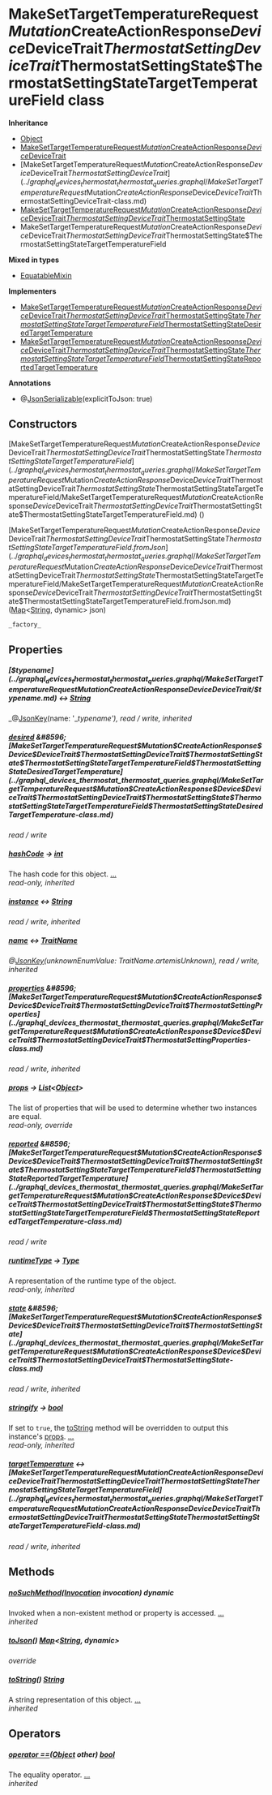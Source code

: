 


# MakeSetTargetTemperatureRequest$Mutation$CreateActionResponse$Device$DeviceTrait$ThermostatSettingDeviceTrait$ThermostatSettingState$ThermostatSettingStateTargetTemperatureField class











**Inheritance**

- [Object](https://api.flutter.dev/flutter/dart-core/Object-class.html)
- [MakeSetTargetTemperatureRequest$Mutation$CreateActionResponse$Device$DeviceTrait](../graphql_devices_thermostat_thermostat_queries.graphql/MakeSetTargetTemperatureRequest$Mutation$CreateActionResponse$Device$DeviceTrait-class.md)
- [MakeSetTargetTemperatureRequest$Mutation$CreateActionResponse$Device$DeviceTrait$ThermostatSettingDeviceTrait](../graphql_devices_thermostat_thermostat_queries.graphql/MakeSetTargetTemperatureRequest$Mutation$CreateActionResponse$Device$DeviceTrait$ThermostatSettingDeviceTrait-class.md)
- [MakeSetTargetTemperatureRequest$Mutation$CreateActionResponse$Device$DeviceTrait$ThermostatSettingDeviceTrait$ThermostatSettingState](../graphql_devices_thermostat_thermostat_queries.graphql/MakeSetTargetTemperatureRequest$Mutation$CreateActionResponse$Device$DeviceTrait$ThermostatSettingDeviceTrait$ThermostatSettingState-class.md)
- MakeSetTargetTemperatureRequest$Mutation$CreateActionResponse$Device$DeviceTrait$ThermostatSettingDeviceTrait$ThermostatSettingState$ThermostatSettingStateTargetTemperatureField


**Mixed in types**

- [EquatableMixin](https://pub.dev/documentation/equatable/1.2.6/equatable/EquatableMixin-mixin.html)

**Implementers**

- [MakeSetTargetTemperatureRequest$Mutation$CreateActionResponse$Device$DeviceTrait$ThermostatSettingDeviceTrait$ThermostatSettingState$ThermostatSettingStateTargetTemperatureField$ThermostatSettingStateDesiredTargetTemperature](../graphql_devices_thermostat_thermostat_queries.graphql/MakeSetTargetTemperatureRequest$Mutation$CreateActionResponse$Device$DeviceTrait$ThermostatSettingDeviceTrait$ThermostatSettingState$ThermostatSettingStateTargetTemperatureField$ThermostatSettingStateDesiredTargetTemperature-class.md)
- [MakeSetTargetTemperatureRequest$Mutation$CreateActionResponse$Device$DeviceTrait$ThermostatSettingDeviceTrait$ThermostatSettingState$ThermostatSettingStateTargetTemperatureField$ThermostatSettingStateReportedTargetTemperature](../graphql_devices_thermostat_thermostat_queries.graphql/MakeSetTargetTemperatureRequest$Mutation$CreateActionResponse$Device$DeviceTrait$ThermostatSettingDeviceTrait$ThermostatSettingState$ThermostatSettingStateTargetTemperatureField$ThermostatSettingStateReportedTargetTemperature-class.md)


**Annotations**

- @[JsonSerializable](https://pub.dev/documentation/json_annotation/3.1.1/json_annotation/JsonSerializable-class.html)(explicitToJson: true)

## Constructors

[MakeSetTargetTemperatureRequest$Mutation$CreateActionResponse$Device$DeviceTrait$ThermostatSettingDeviceTrait$ThermostatSettingState$ThermostatSettingStateTargetTemperatureField](../graphql_devices_thermostat_thermostat_queries.graphql/MakeSetTargetTemperatureRequest$Mutation$CreateActionResponse$Device$DeviceTrait$ThermostatSettingDeviceTrait$ThermostatSettingState$ThermostatSettingStateTargetTemperatureField/MakeSetTargetTemperatureRequest$Mutation$CreateActionResponse$Device$DeviceTrait$ThermostatSettingDeviceTrait$ThermostatSettingState$ThermostatSettingStateTargetTemperatureField.md) ()

    

[MakeSetTargetTemperatureRequest$Mutation$CreateActionResponse$Device$DeviceTrait$ThermostatSettingDeviceTrait$ThermostatSettingState$ThermostatSettingStateTargetTemperatureField.fromJson](../graphql_devices_thermostat_thermostat_queries.graphql/MakeSetTargetTemperatureRequest$Mutation$CreateActionResponse$Device$DeviceTrait$ThermostatSettingDeviceTrait$ThermostatSettingState$ThermostatSettingStateTargetTemperatureField/MakeSetTargetTemperatureRequest$Mutation$CreateActionResponse$Device$DeviceTrait$ThermostatSettingDeviceTrait$ThermostatSettingState$ThermostatSettingStateTargetTemperatureField.fromJson.md) ([Map](https://api.flutter.dev/flutter/dart-core/Map-class.html)&lt;[String](https://api.flutter.dev/flutter/dart-core/String-class.html), dynamic> json)

    _factory_


## Properties

##### [$$typename](../graphql_devices_thermostat_thermostat_queries.graphql/MakeSetTargetTemperatureRequest$Mutation$CreateActionResponse$Device$DeviceTrait/$$typename.md) &#8596; [String](https://api.flutter.dev/flutter/dart-core/String-class.html)



   
_@[JsonKey](https://pub.dev/documentation/json_annotation/3.1.1/json_annotation/JsonKey-class.html)(name: &#39;__typename&#39;), read / write, inherited_



##### [desired](../graphql_devices_thermostat_thermostat_queries.graphql/MakeSetTargetTemperatureRequest$Mutation$CreateActionResponse$Device$DeviceTrait$ThermostatSettingDeviceTrait$ThermostatSettingState$ThermostatSettingStateTargetTemperatureField/desired.md) &#8596; [MakeSetTargetTemperatureRequest$Mutation$CreateActionResponse$Device$DeviceTrait$ThermostatSettingDeviceTrait$ThermostatSettingState$ThermostatSettingStateTargetTemperatureField$ThermostatSettingStateDesiredTargetTemperature](../graphql_devices_thermostat_thermostat_queries.graphql/MakeSetTargetTemperatureRequest$Mutation$CreateActionResponse$Device$DeviceTrait$ThermostatSettingDeviceTrait$ThermostatSettingState$ThermostatSettingStateTargetTemperatureField$ThermostatSettingStateDesiredTargetTemperature-class.md)



   
_read / write_



##### [hashCode](https://pub.dev/documentation/equatable/1.2.6/equatable/EquatableMixin/hashCode.html) &#8594; [int](https://api.flutter.dev/flutter/dart-core/int-class.html)



The hash code for this object. [...](https://pub.dev/documentation/equatable/1.2.6/equatable/EquatableMixin/hashCode.html)  
_read-only, inherited_



##### [instance](../graphql_devices_thermostat_thermostat_queries.graphql/MakeSetTargetTemperatureRequest$Mutation$CreateActionResponse$Device$DeviceTrait/instance.md) &#8596; [String](https://api.flutter.dev/flutter/dart-core/String-class.html)



   
_read / write, inherited_



##### [name](../graphql_devices_thermostat_thermostat_queries.graphql/MakeSetTargetTemperatureRequest$Mutation$CreateActionResponse$Device$DeviceTrait/name.md) &#8596; [TraitName](../graphql_devices_thermostat_thermostat_queries.graphql/TraitName-class.md)



   
_@[JsonKey](https://pub.dev/documentation/json_annotation/3.1.1/json_annotation/JsonKey-class.html)(unknownEnumValue: TraitName.artemisUnknown), read / write, inherited_



##### [properties](../graphql_devices_thermostat_thermostat_queries.graphql/MakeSetTargetTemperatureRequest$Mutation$CreateActionResponse$Device$DeviceTrait$ThermostatSettingDeviceTrait/properties.md) &#8596; [MakeSetTargetTemperatureRequest$Mutation$CreateActionResponse$Device$DeviceTrait$ThermostatSettingDeviceTrait$ThermostatSettingProperties](../graphql_devices_thermostat_thermostat_queries.graphql/MakeSetTargetTemperatureRequest$Mutation$CreateActionResponse$Device$DeviceTrait$ThermostatSettingDeviceTrait$ThermostatSettingProperties-class.md)



   
_read / write, inherited_



##### [props](../graphql_devices_thermostat_thermostat_queries.graphql/MakeSetTargetTemperatureRequest$Mutation$CreateActionResponse$Device$DeviceTrait$ThermostatSettingDeviceTrait$ThermostatSettingState$ThermostatSettingStateTargetTemperatureField/props.md) &#8594; [List](https://api.flutter.dev/flutter/dart-core/List-class.html)&lt;[Object](https://api.flutter.dev/flutter/dart-core/Object-class.html)>



The list of properties that will be used to determine whether
two instances are equal.   
_read-only, override_



##### [reported](../graphql_devices_thermostat_thermostat_queries.graphql/MakeSetTargetTemperatureRequest$Mutation$CreateActionResponse$Device$DeviceTrait$ThermostatSettingDeviceTrait$ThermostatSettingState$ThermostatSettingStateTargetTemperatureField/reported.md) &#8596; [MakeSetTargetTemperatureRequest$Mutation$CreateActionResponse$Device$DeviceTrait$ThermostatSettingDeviceTrait$ThermostatSettingState$ThermostatSettingStateTargetTemperatureField$ThermostatSettingStateReportedTargetTemperature](../graphql_devices_thermostat_thermostat_queries.graphql/MakeSetTargetTemperatureRequest$Mutation$CreateActionResponse$Device$DeviceTrait$ThermostatSettingDeviceTrait$ThermostatSettingState$ThermostatSettingStateTargetTemperatureField$ThermostatSettingStateReportedTargetTemperature-class.md)



   
_read / write_



##### [runtimeType](https://api.flutter.dev/flutter/dart-core/Object/runtimeType.html) &#8594; [Type](https://api.flutter.dev/flutter/dart-core/Type-class.html)



A representation of the runtime type of the object.   
_read-only, inherited_



##### [state](../graphql_devices_thermostat_thermostat_queries.graphql/MakeSetTargetTemperatureRequest$Mutation$CreateActionResponse$Device$DeviceTrait$ThermostatSettingDeviceTrait/state.md) &#8596; [MakeSetTargetTemperatureRequest$Mutation$CreateActionResponse$Device$DeviceTrait$ThermostatSettingDeviceTrait$ThermostatSettingState](../graphql_devices_thermostat_thermostat_queries.graphql/MakeSetTargetTemperatureRequest$Mutation$CreateActionResponse$Device$DeviceTrait$ThermostatSettingDeviceTrait$ThermostatSettingState-class.md)



   
_read / write, inherited_



##### [stringify](https://pub.dev/documentation/equatable/1.2.6/equatable/EquatableMixin/stringify.html) &#8594; [bool](https://api.flutter.dev/flutter/dart-core/bool-class.html)



If set to <code>true</code>, the <a href="https://pub.dev/documentation/equatable/1.2.6/equatable/EquatableMixin/toString.html">toString</a> method will be overridden to output
this instance's <a href="../graphql_devices_thermostat_thermostat_queries.graphql/MakeSetTargetTemperatureRequest$Mutation$CreateActionResponse$Device$DeviceTrait$ThermostatSettingDeviceTrait$ThermostatSettingState$ThermostatSettingStateTargetTemperatureField/props.md">props</a>. [...](https://pub.dev/documentation/equatable/1.2.6/equatable/EquatableMixin/stringify.html)  
_read-only, inherited_



##### [targetTemperature](../graphql_devices_thermostat_thermostat_queries.graphql/MakeSetTargetTemperatureRequest$Mutation$CreateActionResponse$Device$DeviceTrait$ThermostatSettingDeviceTrait$ThermostatSettingState/targetTemperature.md) &#8596; [MakeSetTargetTemperatureRequest$Mutation$CreateActionResponse$Device$DeviceTrait$ThermostatSettingDeviceTrait$ThermostatSettingState$ThermostatSettingStateTargetTemperatureField](../graphql_devices_thermostat_thermostat_queries.graphql/MakeSetTargetTemperatureRequest$Mutation$CreateActionResponse$Device$DeviceTrait$ThermostatSettingDeviceTrait$ThermostatSettingState$ThermostatSettingStateTargetTemperatureField-class.md)



   
_read / write, inherited_




## Methods

##### [noSuchMethod](https://api.flutter.dev/flutter/dart-core/Object/noSuchMethod.html)([Invocation](https://api.flutter.dev/flutter/dart-core/Invocation-class.html) invocation) dynamic



Invoked when a non-existent method or property is accessed. [...](https://api.flutter.dev/flutter/dart-core/Object/noSuchMethod.html)  
_inherited_



##### [toJson](../graphql_devices_thermostat_thermostat_queries.graphql/MakeSetTargetTemperatureRequest$Mutation$CreateActionResponse$Device$DeviceTrait$ThermostatSettingDeviceTrait$ThermostatSettingState$ThermostatSettingStateTargetTemperatureField/toJson.md)() [Map](https://api.flutter.dev/flutter/dart-core/Map-class.html)&lt;[String](https://api.flutter.dev/flutter/dart-core/String-class.html), dynamic>



   
_override_



##### [toString](https://pub.dev/documentation/equatable/1.2.6/equatable/EquatableMixin/toString.html)() [String](https://api.flutter.dev/flutter/dart-core/String-class.html)



A string representation of this object. [...](https://pub.dev/documentation/equatable/1.2.6/equatable/EquatableMixin/toString.html)  
_inherited_




## Operators

##### [operator ==](https://pub.dev/documentation/equatable/1.2.6/equatable/EquatableMixin/operator_equals.html)([Object](https://api.flutter.dev/flutter/dart-core/Object-class.html) other) [bool](https://api.flutter.dev/flutter/dart-core/bool-class.html)



The equality operator. [...](https://pub.dev/documentation/equatable/1.2.6/equatable/EquatableMixin/operator_equals.html)  
_inherited_











